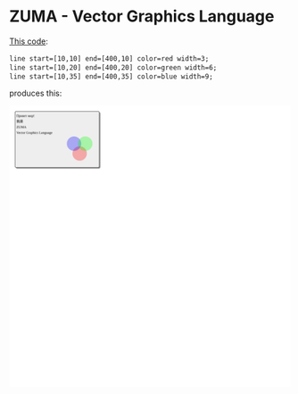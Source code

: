 ZUMA - Vector Graphics Language
===============================

[This code](examples/front_page01.zm):

```
line start=[10,10] end=[400,10] color=red width=3;
line start=[10,20] end=[400,20] color=green width=6;
line start=[10,35] end=[400,35] color=blue width=9;
```

produces this:

![alt text](examples/front_page01.svg "Logo Title Text 1")